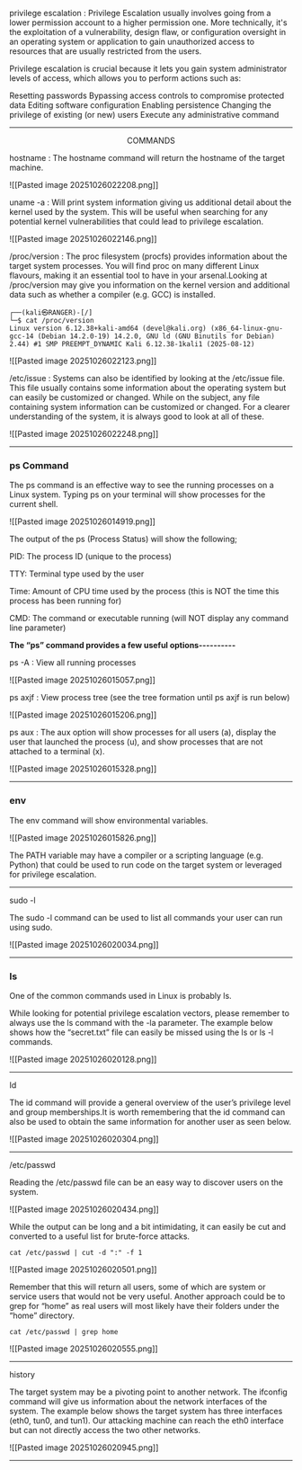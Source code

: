 
privilege escalation :  Privilege Escalation usually involves going from a lower permission account to a higher permission one. More technically, it's the exploitation of a vulnerability, design flaw, or configuration oversight in an operating system or application to gain unauthorized access to resources that are usually restricted from the users.

Privilege escalation is crucial because it lets you gain system administrator levels of access, which allows you to perform actions such as:

Resetting passwords
Bypassing access controls to compromise protected data
Editing software configuration
Enabling persistence
Changing the privilege of existing (or new) users
Execute any administrative command

-------------------
<p style="text-align: center;">COMMANDS</p>

hostname : The hostname command will return the hostname of the target machine.

![[Pasted image 20251026022208.png]]

uname -a : Will print system information giving us additional detail about the kernel used by the system. This will be useful when searching for any potential kernel vulnerabilities that could lead to privilege escalation.

![[Pasted image 20251026022146.png]]

/proc/version : The proc filesystem (procfs) provides information about the target system processes. You will find proc on many different Linux flavours, making it an essential tool to have in your arsenal.Looking at /proc/version may give you information on the kernel version and additional data such as whether a compiler (e.g. GCC) is installed.

```
┌──(kali㉿RANGER)-[/]
└─$ cat /proc/version          
Linux version 6.12.38+kali-amd64 (devel@kali.org) (x86_64-linux-gnu-gcc-14 (Debian 14.2.0-19) 14.2.0, GNU ld (GNU Binutils for Debian) 2.44) #1 SMP PREEMPT_DYNAMIC Kali 6.12.38-1kali1 (2025-08-12)

```

![[Pasted image 20251026022123.png]]

/etc/issue :  Systems can also be identified by looking at the /etc/issue file. This file usually contains some information about the operating system but can easily be customized or changed. While on the subject, any file containing system information can be customized or changed. For a clearer understanding of the system, it is always good to look at all of these.

![[Pasted image 20251026022248.png]]

---------------------------
### ps Command 

The ps command is an effective way to see the running processes on a Linux system. Typing ps on your terminal will show processes for the current shell. 

![[Pasted image 20251026014919.png]]

The output of the ps (Process Status) will show the following;

PID: The process ID (unique to the process)

TTY: Terminal type used by the user

Time: Amount of CPU time used by the process (this is NOT the time this process    has been running for)

CMD: The command or executable running (will NOT display any command line parameter)

**The “ps” command provides a few useful options----------**

ps -A :  View all running processes

![[Pasted image 20251026015057.png]]


ps axjf :  View process tree (see the tree formation until ps axjf is run below)

![[Pasted image 20251026015206.png]]


ps aux : The aux option will show processes for all users (a), display the user that launched the process (u), and show processes that are not attached to a terminal (x). 

![[Pasted image 20251026015328.png]]

-------------

### env

The env command will show environmental variables.

![[Pasted image 20251026015826.png]]

The PATH variable may have a compiler or a scripting language (e.g. Python) that could be used to run code on the target system or leveraged for privilege escalation.

---------------------

sudo -l

The sudo -l command can be used to list all commands your user can run using sudo.

![[Pasted image 20251026020034.png]]

-----------------
### ls

One of the common commands used in Linux is probably ls.

While looking for potential privilege escalation vectors, please remember to always use the ls command with the -la parameter. The example below shows how the “secret.txt” file can easily be missed using the ls or ls -l commands.

![[Pasted image 20251026020128.png]]

-----------------

 Id

The id command will provide a general overview of the user’s privilege level and group memberships.It is worth remembering that the id command can also be used to obtain the same information for another user as seen below.

![[Pasted image 20251026020304.png]]

------------
 /etc/passwd

Reading the /etc/passwd file can be an easy way to discover users on the system. 

![[Pasted image 20251026020434.png]]

While the output can be long and a bit intimidating, it can easily be cut and converted to a useful list for brute-force attacks. 

```
cat /etc/passwd | cut -d ":" -f 1
```


![[Pasted image 20251026020501.png]]

Remember that this will return all users, some of which are system or service users that would not be very useful. Another approach could be to grep for “home” as real users will most likely have their folders under the “home” directory. 

```
cat /etc/passwd | grep home
```

![[Pasted image 20251026020555.png]]

------------------------

history

The target system may be a pivoting point to another network. The ifconfig command will give us information about the network interfaces of the system. The example below shows the target system has three interfaces (eth0, tun0, and tun1). Our attacking machine can reach the eth0 interface but can not directly access the two other networks. 

![[Pasted image 20251026020945.png]]

----------------

